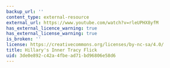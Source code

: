 ```yaml
---
backup_url: ''
content_type: external-resource
external_url: https://www.youtube.com/watch?v=rleUPHX8yfM
has_external_licence_warning: true
has_external_license_warning: true
is_broken: ''
license: https://creativecommons.org/licenses/by-nc-sa/4.0/
title: Hillary's Inner Tracy Flick
uid: 3de0e892-c42a-4fbe-ad71-bd96806e58d6
---
```

